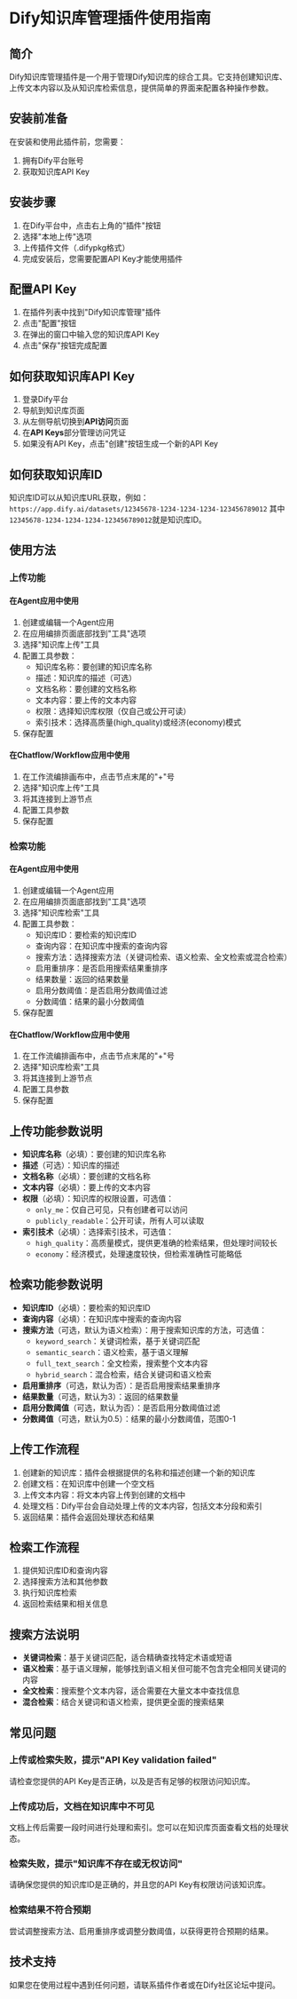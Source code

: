 # Dify知识库管理插件使用指南

## 简介

Dify知识库管理插件是一个用于管理Dify知识库的综合工具。它支持创建知识库、上传文本内容以及从知识库检索信息，提供简单的界面来配置各种操作参数。

## 安装前准备

在安装和使用此插件前，您需要：

1. 拥有Dify平台账号
2. 获取知识库API Key

## 安装步骤

1. 在Dify平台中，点击右上角的"插件"按钮
2. 选择"本地上传"选项
3. 上传插件文件（.difypkg格式）
4. 完成安装后，您需要配置API Key才能使用插件

## 配置API Key

1. 在插件列表中找到"Dify知识库管理"插件
2. 点击"配置"按钮
3. 在弹出的窗口中输入您的知识库API Key
4. 点击"保存"按钮完成配置

## 如何获取知识库API Key

1. 登录Dify平台
2. 导航到知识库页面
3. 从左侧导航切换到**API访问**页面
4. 在**API Keys**部分管理访问凭证
5. 如果没有API Key，点击"创建"按钮生成一个新的API Key

## 如何获取知识库ID

知识库ID可以从知识库URL获取，例如：
`https://app.dify.ai/datasets/12345678-1234-1234-1234-123456789012`
其中`12345678-1234-1234-1234-123456789012`就是知识库ID。

## 使用方法

### 上传功能

#### 在Agent应用中使用

1. 创建或编辑一个Agent应用
2. 在应用编排页面底部找到"工具"选项
3. 选择"知识库上传"工具
4. 配置工具参数：
   - 知识库名称：要创建的知识库名称
   - 描述：知识库的描述（可选）
   - 文档名称：要创建的文档名称
   - 文本内容：要上传的文本内容
   - 权限：选择知识库权限（仅自己或公开可读）
   - 索引技术：选择高质量(high_quality)或经济(economy)模式
5. 保存配置

#### 在Chatflow/Workflow应用中使用

1. 在工作流编排画布中，点击节点末尾的"+"号
2. 选择"知识库上传"工具
3. 将其连接到上游节点
4. 配置工具参数
5. 保存配置

### 检索功能

#### 在Agent应用中使用

1. 创建或编辑一个Agent应用
2. 在应用编排页面底部找到"工具"选项
3. 选择"知识库检索"工具
4. 配置工具参数：
   - 知识库ID：要检索的知识库ID
   - 查询内容：在知识库中搜索的查询内容
   - 搜索方法：选择搜索方法（关键词检索、语义检索、全文检索或混合检索）
   - 启用重排序：是否启用搜索结果重排序
   - 结果数量：返回的结果数量
   - 启用分数阈值：是否启用分数阈值过滤
   - 分数阈值：结果的最小分数阈值
5. 保存配置

#### 在Chatflow/Workflow应用中使用

1. 在工作流编排画布中，点击节点末尾的"+"号
2. 选择"知识库检索"工具
3. 将其连接到上游节点
4. 配置工具参数
5. 保存配置

## 上传功能参数说明

- **知识库名称**（必填）：要创建的知识库名称
- **描述**（可选）：知识库的描述
- **文档名称**（必填）：要创建的文档名称
- **文本内容**（必填）：要上传的文本内容
- **权限**（必填）：知识库的权限设置，可选值：
  - `only_me`：仅自己可见，只有创建者可以访问
  - `publicly_readable`：公开可读，所有人可以读取
- **索引技术**（必填）：选择索引技术，可选值：
  - `high_quality`：高质量模式，提供更准确的检索结果，但处理时间较长
  - `economy`：经济模式，处理速度较快，但检索准确性可能略低

## 检索功能参数说明

- **知识库ID**（必填）：要检索的知识库ID
- **查询内容**（必填）：在知识库中搜索的查询内容
- **搜索方法**（可选，默认为语义检索）：用于搜索知识库的方法，可选值：
  - `keyword_search`：关键词检索，基于关键词匹配
  - `semantic_search`：语义检索，基于语义理解
  - `full_text_search`：全文检索，搜索整个文本内容
  - `hybrid_search`：混合检索，结合关键词和语义检索
- **启用重排序**（可选，默认为否）：是否启用搜索结果重排序
- **结果数量**（可选，默认为3）：返回的结果数量
- **启用分数阈值**（可选，默认为否）：是否启用分数阈值过滤
- **分数阈值**（可选，默认为0.5）：结果的最小分数阈值，范围0-1

## 上传工作流程

1. 创建新的知识库：插件会根据提供的名称和描述创建一个新的知识库
2. 创建文档：在知识库中创建一个空文档
3. 上传文本内容：将文本内容上传到创建的文档中
4. 处理文档：Dify平台会自动处理上传的文本内容，包括文本分段和索引
5. 返回结果：插件会返回处理状态和结果

## 检索工作流程

1. 提供知识库ID和查询内容
2. 选择搜索方法和其他参数
3. 执行知识库检索
4. 返回检索结果和相关信息

## 搜索方法说明

- **关键词检索**：基于关键词匹配，适合精确查找特定术语或短语
- **语义检索**：基于语义理解，能够找到语义相关但可能不包含完全相同关键词的内容
- **全文检索**：搜索整个文本内容，适合需要在大量文本中查找信息
- **混合检索**：结合关键词和语义检索，提供更全面的搜索结果

## 常见问题

### 上传或检索失败，提示"API Key validation failed"

请检查您提供的API Key是否正确，以及是否有足够的权限访问知识库。

### 上传成功后，文档在知识库中不可见

文档上传后需要一段时间进行处理和索引。您可以在知识库页面查看文档的处理状态。

### 检索失败，提示"知识库不存在或无权访问"

请确保您提供的知识库ID是正确的，并且您的API Key有权限访问该知识库。

### 检索结果不符合预期

尝试调整搜索方法、启用重排序或调整分数阈值，以获得更符合预期的结果。

## 技术支持

如果您在使用过程中遇到任何问题，请联系插件作者或在Dify社区论坛中提问。